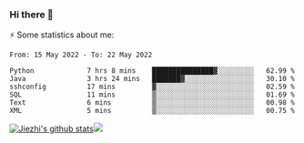 ### Hi there 👋

⚡ Some statistics about me:


<!--START_SECTION:waka-->

```text
From: 15 May 2022 - To: 22 May 2022

Python             7 hrs 8 mins    ███████████████▓░░░░░░░░░   62.99 %
Java               3 hrs 24 mins   ███████▓░░░░░░░░░░░░░░░░░   30.10 %
sshconfig          17 mins         ▓░░░░░░░░░░░░░░░░░░░░░░░░   02.59 %
SQL                11 mins         ▒░░░░░░░░░░░░░░░░░░░░░░░░   01.69 %
Text               6 mins          ▒░░░░░░░░░░░░░░░░░░░░░░░░   00.98 %
XML                5 mins          ▒░░░░░░░░░░░░░░░░░░░░░░░░   00.75 %
```

<!--END_SECTION:waka-->





[![Jiezhi's github stats](https://github-readme-stats.vercel.app/api?username=Jiezhi&show_icons=true)](https://github.com/Jiezhi/github-readme-stats)[![](https://stats.justsong.cn/api/leetcode/?username=Jiezhi)](https://leetcode.com/Jiezhi/) 
<!--
[![Top Langs](https://github-readme-stats.vercel.app/api/top-langs/?username=Jiezhi&hide=javascript,html)](https://github.com/Jiezhi/github-readme-stats)

**Jiezhi/Jiezhi** is a ✨ _special_ ✨ repository because its `README.md` (this file) appears on your GitHub profile.

Here are some ideas to get you started:

- 🔭 I’m currently working on ...
- 🌱 I’m currently learning ...
- 👯 I’m looking to collaborate on ...
- 🤔 I’m looking for help with ...
- 💬 Ask me about ...
- 📫 How to reach me: ...
- 😄 Pronouns: ...
- ⚡ Fun fact: ...
-->


